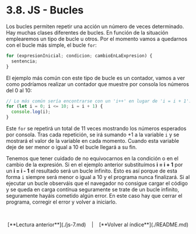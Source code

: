 # 3.8. JS - Bucles

Los bucles permiten repetir una acción un número de veces determinado. Hay muchas clases diferentes de bucles. En función de la situación emplearemos un tipo de bucle u otros. Por el momento vamos a quedarnos con el bucle más simple, el bucle `for`:

```javascript 
for (expresionInicial; condicion; cambioEnLaExpresion) {
  sentencia;
}
```

El ejemplo más común con este tipo de bucle es un contador, vamos a ver como podríamos realizar un contador que muestre por consola los números del 0 al 10:

```javascript 
// Lo más común sería encontrarse con un 'i++' en lugar de 'i = i + 1'. En JS es exactamente lo mismo.
for (let i = 0; i <= 10; i = i + 1) {
  console.log(i);
}
```

Este `for` se repetirá un total de 11 veces mostrando los números esperados por consola. Tras cada repetición, se irá sumando +1 a la variable `i` y se mostrará el valor de la variable en cada momento. Cuando esta variable deje de ser menor o igual a 10 el bucle llegará a su fin. 

Tenemos que tener cuidado de no equivocarnos en la condición o en el cambio de la expresión. Si en el ejemplo anterior substituímos **i = i + 1** por un **i = i - 1** el resultado será un bucle infinito. Esto es así porque de esta forma `i` siempre será menor o igual a 10 y el programa nunca finalizará. Si al ejecutar un bucle observáis que el navegador no consigue cargar el código y se queda en carga contínua seguramente se trate de un bucle infinito, seguramente hayáis cometido algún error. En este caso hay que cerrar el programa, corregir el error y volver a iniciarlo.

&nbsp;

<div align="center">[**Lectura anterior**](./js-7.md) &nbsp;&nbsp; | &nbsp;&nbsp; [**Volver al índice**](./README.md)
